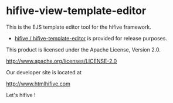 hifive-view-template-editor
===========================

This is the EJS template editor tool for the hifive framework.

- [hifive / hifive-template-editor](https://github.com/hifive/hifive-template-editor/) is provided for release purposes.

This product is licensed under the Apache License, Version 2.0.

 http://www.apache.org/licenses/LICENSE-2.0
 
Our developer site is located at

 http://www.htmlhifive.com
 
Let's hifive !
